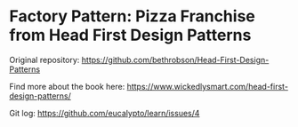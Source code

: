 # Factory Pattern: Pizza Franchise from Head First Design Patterns

Original repository:
https://github.com/bethrobson/Head-First-Design-Patterns

Find more about the book here: https://www.wickedlysmart.com/head-first-design-patterns/

Git log: https://github.com/eucalypto/learn/issues/4
